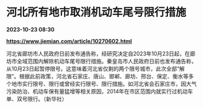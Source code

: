 # 河北所有地市取消机动车尾号限行措施

**2023-10-23 08:30**

**https://www.jiemian.com/article/10270602.html**

河北省廊坊市人民政府日前发布通告称，经研究决定自2023年10月23日起，在廊坊市全域范围内解除机动车尾号限行措施。秦皇岛市人民政府日前也发布通告称，从10月23日起暂停限号。这意味着河北省仅剩的两个限号城市，此次全部“解限”。根据此前政策，河北省石家庄、唐山、邯郸、廊坊、邢台、保定、衡水等多个地市实行限号、限行或曾经实行限号、限行措施。如河北省会石家庄市，因大气污染防治、机动车保有量猛增等相关原因，2014年在市区范围内就实行过机动车单、双号限行。（新华社）